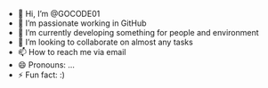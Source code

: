 - 👋 Hi, I’m @GOCODE01
- 👀 I’m passionate working in GitHub
- 🌱 I’m currently developing something for people and environment 
- 💞️ I’m looking to collaborate on almost any tasks 
- 📫 How to reach me via email
- 😄 Pronouns: ...
- ⚡ Fun fact: :)

<!---
GOCODE01/GOCODE01 is a ✨ special ✨ repository because its `README.md` (this file) appears on your GitHub profile.
You can click the Preview link to take a look at your changes.
--->
